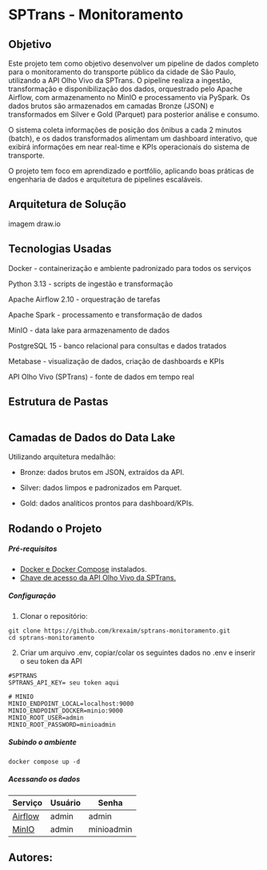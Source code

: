 # SPTrans - Monitoramento

## Objetivo
Este projeto tem como objetivo desenvolver um pipeline de dados completo para o monitoramento do transporte público da cidade de São Paulo, utilizando a API Olho Vivo da SPTrans.
O pipeline realiza a ingestão, transformação e disponibilização dos dados, orquestrado pelo Apache Airflow, com armazenamento no MinIO e processamento via PySpark. Os dados brutos são armazenados em camadas Bronze (JSON) e transformados em Silver e Gold (Parquet) para posterior análise e consumo.

O sistema coleta informações de posição dos ônibus a cada 2 minutos (batch), e os dados transformados alimentam um dashboard interativo, que exibirá informações em near real-time e KPIs operacionais do sistema de transporte.

O projeto tem foco em aprendizado e portfólio, aplicando boas práticas de engenharia de dados e arquitetura de pipelines escaláveis.

## Arquitetura de Solução

imagem draw.io

## Tecnologias Usadas

Docker - containerização e ambiente padronizado para todos os serviços

Python 3.13 - scripts de ingestão e transformação

Apache Airflow 2.10 - orquestração de tarefas

Apache Spark - processamento e transformação de dados

MinIO - data lake para armazenamento de dados

PostgreSQL 15 - banco relacional para consultas e dados tratados

Metabase - visualização de dados, criação de dashboards e KPIs

API Olho Vivo (SPTrans) - fonte de dados em tempo real

## Estrutura de Pastas

```
```

## Camadas de Dados do Data Lake

Utilizando arquitetura medalhão:

- Bronze: dados brutos em JSON, extraídos da API.

- Silver: dados limpos e padronizados em Parquet.

- Gold: dados analíticos prontos para dashboard/KPIs.

## Rodando o Projeto

##### Pré-requisitos
- [Docker e Docker Compose](https://docs.docker.com/compose/install/) instalados.
- [Chave de acesso da API Olho Vivo da SPTrans.](https://www.sptrans.com.br/desenvolvedores/api-do-olho-vivo-guia-de-referencia/)

##### Configuração
1. Clonar o repositório:
```
git clone https://github.com/krexaim/sptrans-monitoramento.git
cd sptrans-monitoramento
```
2. Criar um arquivo .env, copiar/colar os seguintes dados no .env e inserir o seu token da API
```
#SPTRANS
SPTRANS_API_KEY= seu token aqui

# MINIO
MINIO_ENDPOINT_LOCAL=localhost:9000
MINIO_ENDPOINT_DOCKER=minio:9000
MINIO_ROOT_USER=admin
MINIO_ROOT_PASSWORD=minioadmin
```
##### Subindo o ambiente
```
docker compose up -d
```
##### Acessando os dados
| Serviço | Usuário | Senha | 
|---|---|---|
| [Airflow](http://localhost:8080/) | admin | admin |
| [MinIO](http://localhost:9001/login) | admin | minioadmin |

## Autores:
